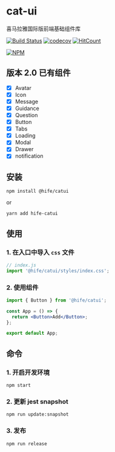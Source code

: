 # cat-ui

喜马拉雅国际版前端基础组件库

[![Build Status](https://www.travis-ci.org/hifeteam/cat-ui.svg?branch=master)](https://www.travis-ci.org/hifeteam/cat-ui)
[![codecov](https://codecov.io/gh/hifeteam/cat-ui/branch/master/graph/badge.svg)](https://codecov.io/gh/hifeteam/cat-ui)
[![HitCount](http://hits.dwyl.io/hifeteam/cat-ui.svg)](http://hits.dwyl.io/hifeteam/cat-ui)


[![NPM](https://nodei.co/npm/@hife/catui.png?downloads=true)](https://nodei.co/npm/@hife/catui?downloads=true)

## 版本 2.0 已有组件

- [x] Avatar
- [x] Icon
- [x] Message
- [x] Guidance
- [x] Question
- [x] Button
- [x] Tabs
- [x] Loading
- [x] Modal
- [x] Drawer
- [x] notification

## 安装

```shell
npm install @hife/catui
```

or

```shell
yarn add hife-catui
```

## 使用

### 1. 在入口中导入 `css` 文件

```js
// index.js
import '@hife/catui/styles/index.css';
```

### 2. 使用组件

```jsx
import { Button } from '@hife/catui';

const App = () => {
  return <Button>Add</Button>;
};

export default App;
```

## 命令

### 1. 开启开发环境

```shell
npm start
```

### 2. 更新 jest snapshot

```shell
npm run update:snapshot
```

### 3. 发布

```shell
npm run release
```
